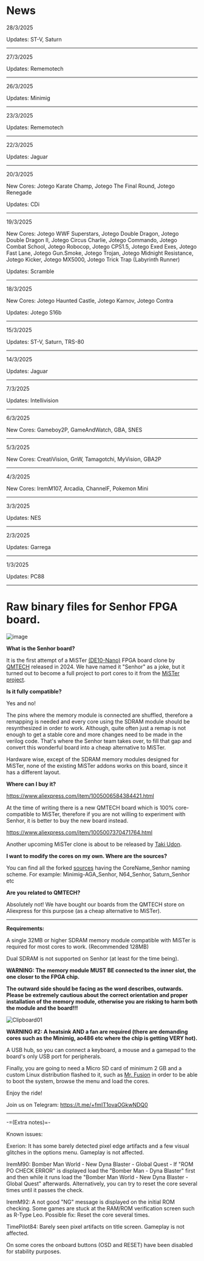 # News
28/3/2025

Updates: ST-V, Saturn

___
27/3/2025

Updates: Rememotech

___
26/3/2025

Updates: Minimig

___
23/3/2025

Updates: Rememotech

___
22/3/2025

Updates: Jaguar

___
20/3/2025

New Cores: Jotego Karate Champ, Jotego The Final Round, Jotego Renegade 

Updates: CDi

___
19/3/2025

New Cores: Jotego WWF Superstars, Jotego Double Dragon, Jotego Double Dragon II, Jotego Circus Charlie, Jotego Commando, Jotego Combat School, Jotego Robocop, Jotego CPS1.5, Jotego Exed Exes, Jotego Fast Lane, Jotego Gun.Smoke, Jotego Trojan, Jotego Midnight Resistance, Jotego Kicker, Jotego MX5000, Jotego Trick Trap (Labyrinth Runner)

Updates: Scramble

___
18/3/2025

New Cores: Jotego Haunted Castle, Jotego Karnov, Jotego Contra

Updates: Jotego S16b

___
15/3/2025

Updates: ST-V, Saturn, TRS-80

___
14/3/2025

Updates: Jaguar

___
7/3/2025

Updates: Intellivision

___
6/3/2025

New Cores: Gameboy2P, GameAndWatch, GBA, SNES

___
5/3/2025

New Cores: CreatiVision, GnW, Tamagotchi, MyVision, GBA2P

___
4/3/2025

New Cores: IremM107, Arcadia, ChannelF, Pokemon Mini

___
3/3/2025

Updates: NES

___
2/3/2025

Updates: Garrega

___
1/3/2025

Updates: PC88

___
# Raw binary files for Senhor FPGA board.
![image](https://github.com/user-attachments/assets/d68bc8fa-f05c-4b33-9088-9814994d0155)

**What is the Senhor board?**

It is the first attempt of a MiSTer [(DE10-Nano)](https://www.terasic.com.tw/cgi-bin/page/archive.pl?Language=English&No=1046) FPGA board clone by [QMTECH](https://qmtechchina.aliexpress.com/store/4486047) released in 2024.
We have named it "Senhor" as a joke, but it turned out to become a full project to port cores to it from the [MiSTer project](https://mister-devel.github.io/MkDocs_MiSTer/).

**Is it fully compatible?**

Yes and no! 

The pins where the memory module is connected are shuffled, therefore a remapping is needed and every core using the SDRAM module should be resynthesized in order to work. Although, quite often just a remap is not enough to get a stable core and more changes need to be made in the verilog code. That's where the Senhor team takes over, to fill that gap and convert this wonderful board into a cheap alternative to MiSTer. 

Hardware wise, except of the SDRAM memory modules designed for MiSTer, none of the existing MiSTer addons works on this board, since it has a different layout.

**Where can I buy it?**

https://www.aliexpress.com/item/1005006584384421.html

At the time of writing there is a new QMTECH board which is 100% core-compatible to MiSTer, therefore if you are not willing to experiment with Senhor, it is better to buy the new board instead.

https://www.aliexpress.com/item/1005007370471764.html

Another upcoming MiSTer clone is about to be released by [Taki Udon](https://twitter.com/takiudon_).

**I want to modify the cores on my own. Where are the sources?**

You can find all the forked [sources](https://github.com/turri21?tab=repositories&q=senhor&type=&language=&sort=) having the CoreName_Senhor naming scheme. For example: Minimig-AGA_Senhor, N64_Senhor, Saturn_Senhor etc

**Are you related to QMTECH?**

Absolutely not! We have bought our boards from the QMTECH store on Aliexpress for this purpose (as a cheap alternative to MiSTer).

---

**Requirements:** 

A single 32MB or higher SDRAM memory module compatible with MiSTer is required for most cores to work. (Recommended 128MB)

Dual SDRAM is not supported on Senhor (at least for the time being).

**WARNING: The memory module MUST BE connected to the inner slot, the one closer to the FPGA chip.**

**The outward side should be facing as the word describes, outwards. Please be extremely cautious about the correct orientation and proper installation of the memory module, otherwise you are risking to harm both the module and the board!!!**

![Clipboard01](https://github.com/user-attachments/assets/5d5292ab-acc2-4b75-9715-01001581ac89)

**WARNING #2: A heatsink AND a fan are required (there are demanding cores such as the Minimig, ao486 etc where the chip is getting VERY hot).**

A USB hub, so you can connect a keyboard, a mouse and a gamepad to the board's only USB port for peripherals.

Finally, you are going to need a Micro SD card of minimum 2 GB and a custom Linux distribution flashed to it, such as [Mr. Fusion](https://github.com/MiSTer-devel/mr-fusion) in order to be able to boot the system, browse the menu and load the cores.

Enjoy the ride!

Join us on Telegram: https://t.me/+fmIT1ovaOGkwNDQ0

___

-=(Extra notes)=-

Known issues:

Exerion: It has some barely detected pixel edge artifacts and a few visual glitches in the options menu. Gameplay is not affected.

IremM90: Bomber Man World - New Dyna Blaster - Global Quest - If "ROM PO CHECK ERROR" is displayed load the "Bomber Man - Dyna Blaster" first and then while it runs load the "Bomber Man World - New Dyna Blaster - Global Quest" afterwards.
Alternatively, you can try to reset the core several times until it passes the check.

IremM92: A not good "NG" message is displayed on the initial ROM checking. Some games are stuck at the RAM/ROM verification screen such as R-Type Leo. Possible fix: Reset the core several times.
         
TimePilot84: Barely seen pixel artifacts on title screen. Gameplay is not affected.

On some cores the onboard buttons (OSD and RESET) have been disabled for stability purposes.
